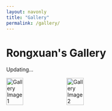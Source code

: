 ```yaml
---
layout: navonly
title: "Gallery"
permalink: /gallery/
---
```


# Rongxuan's Gallery

<p>Updating...</p>

<div style="display: flex; flex-wrap: wrap; gap: 10px;">
  <img src="/images/gallery1.jpg" style="width: 30%;" alt="Gallery Image 1">
  <img src="/images/gallery2.jpg" style="width: 30%;" alt="Gallery Image 2">
</div>
